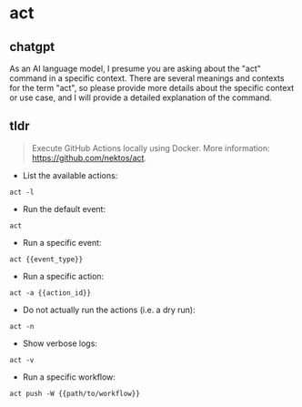# act 
## chatgpt 
As an AI language model, I presume you are asking about the "act" command in a specific context. There are several meanings and contexts for the term "act", so please provide more details about the specific context or use case, and I will provide a detailed explanation of the command. 

## tldr 
 
> Execute GitHub Actions locally using Docker.
> More information: <https://github.com/nektos/act>.

- List the available actions:

`act -l`

- Run the default event:

`act`

- Run a specific event:

`act {{event_type}}`

- Run a specific action:

`act -a {{action_id}}`

- Do not actually run the actions (i.e. a dry run):

`act -n`

- Show verbose logs:

`act -v`

- Run a specific workflow:

`act push -W {{path/to/workflow}}`

